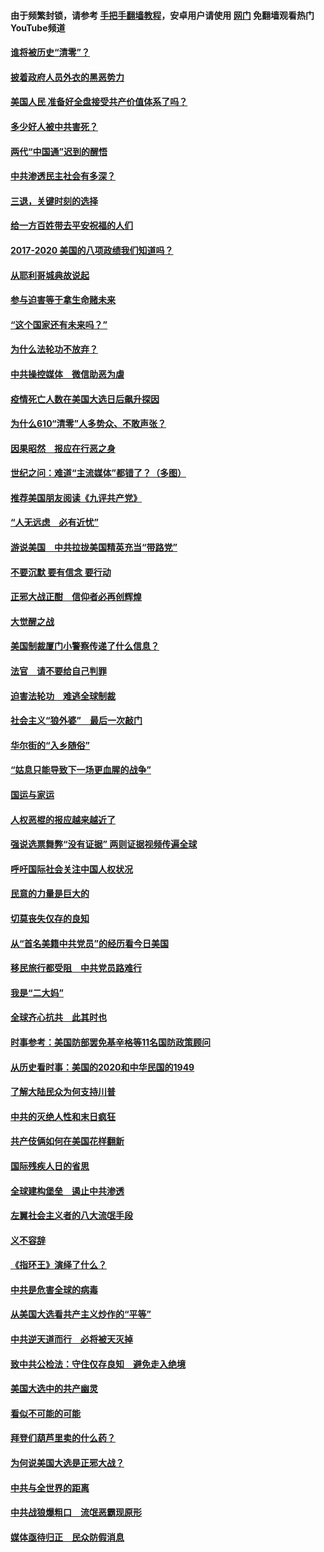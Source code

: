 #### 由于频繁封锁，请参考 [手把手翻墙教程](https://github.com/gfw-breaker/guides/wiki/)，安卓用户请使用 [网门](https://github.com/gfw-breaker/nogfw/blob/master/dl.md?t=01161002) 免翻墙观看热门YouTube频道 

#### [谁将被历史“清零”？](../pages/73/417485.md?t=01161002) 

#### [披着政府人员外衣的黑恶势力](../pages/73/417442.md?t=01161002) 

#### [美国人民 准备好全盘接受共产价值体系了吗？](../pages/73/417491.md?t=01161002) 

#### [多少好人被中共害死？](../pages/73/417144.md?t=01161002) 

#### [两代“中国通”迟到的醒悟](../pages/73/417064.md?t=01161002) 

#### [中共渗透民主社会有多深？](../pages/73/417063.md?t=01161002) 

#### [三退，关键时刻的选择](../pages/73/416969.md?t=01161002) 

#### [给一方百姓带去平安祝福的人们](../pages/73/416941.md?t=01161002) 

#### [2017-2020  美国的八项政绩我们知道吗？](../pages/73/416968.md?t=01161002) 

#### [从耶利哥城典故说起](../pages/73/416892.md?t=01161002) 

#### [参与迫害等于拿生命赌未来](../pages/73/416856.md?t=01161002) 

#### [“这个国家还有未来吗？”](../pages/73/416852.md?t=01161002) 

#### [为什么法轮功不放弃？](../pages/73/416864.md?t=01161002) 

#### [中共操控媒体　微信助恶为虐](../pages/73/416724.md?t=01161002) 

#### [疫情死亡人数在美国大选日后飙升探因](../pages/73/416606.md?t=01161002) 

#### [为什么610“清零”人多势众、不敢声张？](../pages/73/416632.md?t=01161002) 

#### [因果昭然　报应在行恶之身](../pages/73/416582.md?t=01161002) 

#### [世纪之问：难道“主流媒体”都错了？（多图）](../pages/73/416571.md?t=01161002) 

#### [推荐美国朋友阅读《九评共产党》](../pages/73/416510.md?t=01161002) 

#### [“人无远虑　必有近忧”](../pages/73/416513.md?t=01161002) 

#### [游说美国　中共拉拢美国精英充当“带路党”](../pages/73/416529.md?t=01161002) 

#### [不要沉默 要有信念 要行动](../pages/73/416457.md?t=01161002) 

#### [正邪大战正酣　信仰者必再创辉煌](../pages/73/416433.md?t=01161002) 

#### [大觉醒之战](../pages/73/416456.md?t=01161002) 

#### [美国制裁厦门小警察传递了什么信息？](../pages/73/416432.md?t=01161002) 

#### [法官　请不要给自己判罪](../pages/73/416379.md?t=01161002) 

#### [迫害法轮功　难逃全球制裁](../pages/73/416380.md?t=01161002) 

#### [社会主义“狼外婆”　最后一次敲门](../pages/73/416394.md?t=01161002) 

#### [华尔街的“入乡随俗”](../pages/73/416395.md?t=01161002) 

#### [“姑息只能导致下一场更血腥的战争”](../pages/73/416223.md?t=01161002) 

#### [国运与家运](../pages/73/416224.md?t=01161002) 

#### [人权恶棍的报应越来越近了](../pages/73/416276.md?t=01161002) 

#### [强说选票舞弊“没有证据” 两则证据视频传遍全球](../pages/73/416227.md?t=01161002) 

#### [呼吁国际社会关注中国人权状况](../pages/73/416135.md?t=01161002) 

#### [民意的力量是巨大的](../pages/73/416222.md?t=01161002) 

#### [切莫丧失仅存的良知](../pages/73/416134.md?t=01161002) 

#### [从“首名美籍中共党员”的经历看今日美国](../pages/73/416114.md?t=01161002) 

#### [移民旅行都受阻　中共党员路难行](../pages/73/416033.md?t=01161002) 

#### [我是“二大妈”](../pages/73/415529.md?t=01161002) 

#### [全球齐心抗共　此其时也](../pages/73/415989.md?t=01161002) 

#### [时事参考：美国防部罢免基辛格等11名国防政策顾问](../pages/73/415970.md?t=01161002) 

#### [从历史看时事：美国的2020和中华民国的1949](../pages/73/415949.md?t=01161002) 

#### [了解大陆民众为何支持川普](../pages/73/415950.md?t=01161002) 

#### [中共的灭绝人性和末日疯狂](../pages/73/415944.md?t=01161002) 

#### [共产伎俩如何在美国花样翻新](../pages/73/415908.md?t=01161002) 

#### [国际残疾人日的省思](../pages/73/415849.md?t=01161002) 

#### [全球建构堡垒　遏止中共渗透](../pages/73/415850.md?t=01161002) 

#### [左翼社会主义者的八大流氓手段](../pages/73/415802.md?t=01161002) 

#### [义不容辞](../pages/73/415807.md?t=01161002) 

#### [《指环王》演绎了什么？](../pages/73/415739.md?t=01161002) 

#### [中共是危害全球的病毒](../pages/73/415569.md?t=01161002) 

#### [从美国大选看共产主义炒作的“平等”](../pages/73/415654.md?t=01161002) 

#### [中共逆天道而行　必将被天灭掉](../pages/73/415626.md?t=01161002) 

#### [致中共公检法：守住仅存良知　避免走入绝境](../pages/73/415627.md?t=01161002) 

#### [美国大选中的共产幽灵](../pages/73/415618.md?t=01161002) 

#### [看似不可能的可能](../pages/73/415619.md?t=01161002) 

#### [拜登们葫芦里卖的什么药？](../pages/73/415531.md?t=01161002) 

#### [为何说美国大选是正邪大战？](../pages/73/415530.md?t=01161002) 

#### [中共与全世界的距离](../pages/73/415435.md?t=01161002) 

#### [中共战狼爆粗口　流氓恶霸现原形](../pages/73/415426.md?t=01161002) 

#### [媒体亟待归正　民众防假消息](../pages/73/415402.md?t=01161002) 

